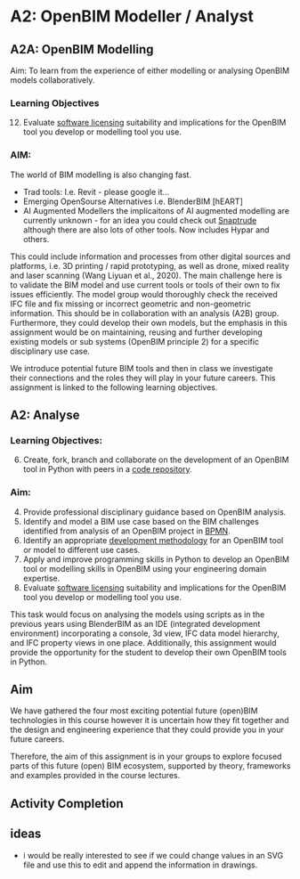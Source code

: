 # A2: OpenBIM Modeller / Analyst

## A2A: OpenBIM Modelling
Aim: To learn from the experience of either modelling or analysing OpenBIM models collaboratively.

### Learning Objectives
12. Evaluate [software licensing](/Concepts/Software_licences/README.md) suitability and implications for the OpenBIM tool you develop or modelling tool you use.
    
### AIM:
The world of BIM modelling is also changing fast.

- Trad tools: I.e. Revit - please google it...
- Emerging OpenSourse Alternatives i.e. BlenderBIM [hEART]
- AI Augmented Modellers
the implicaitons  of AI augmented modelling are currently unknown - for an idea you could check out [Snaptrude](https://www.snaptrude.com/) although there are also lots of other tools.
Now includes Hypar and others.

This could include information and processes from other digital sources and platforms, i.e. 3D printing / rapid prototyping, as well as drone, mixed reality and laser scanning (Wang Liyuan et al., 2020). The main challenge here is to validate the BIM model and use current tools or tools of their own to fix issues efficiently. The model group would thoroughly check the received IFC file and fix missing or incorrect geometric and non-geometric information. This should be in collaboration with an analysis (A2B) group. Furthermore, they could develop their own models, but the emphasis in this assignment would be on maintaining, reusing and further developing existing models or sub systems (OpenBIM principle 2) for a specific disciplinary use case.

We introduce potential future BIM tools and then in class we investigate their connections and the roles they will play in your future careers. This assignment is linked to the following learning objectives.

## A2: Analyse

### Learning Objectives:
6. Create, fork, branch and collaborate on the development of an OpenBIM tool in Python with peers in a [code repository](/Concepts/Github/README.md).

### Aim: 
4. Provide professional disciplinary guidance based on OpenBIM analysis.
9. Identify and model a BIM use case based on the BIM challenges identified from analysis of an OpenBIM project in [BPMN](/Concepts/BPMN/README.md).
10. Identify an appropriate [development methodology](Concepts/Development_methodology/README.md) for an OpenBIM tool or model to different use cases.
11. Apply and improve programming skills in Python to develop an OpenBIM tool or modelling skills in OpenBIM using your engineering domain expertise.
12. Evaluate [software licensing](/Concepts/Software_licences/README.md) suitability and implications for the OpenBIM tool you develop or modelling tool you use.
   
This task would focus on analysing the models using scripts as in the previous years using BlenderBIM as an IDE (integrated development environment) incorporating a console, 3d view, IFC data model hierarchy, and IFC property views in one place. Additionally, this assignment would provide the opportunity for the student to develop their own OpenBIM tools in Python.


## Aim

We have gathered the four most exciting potential future (open)BIM technologies in this course however it is uncertain how they fit together and the design and engineering experience that they could provide you in your future careers.

Therefore, the aim of this assignment is in your groups to explore focused parts of this future (open) BIM ecosystem, supported by theory, frameworks and examples provided in the course lectures.

## Activity Completion

## ideas
* i would be really interested to see if we could change values in an SVG file and use this to edit and append the information in drawings.


